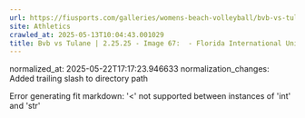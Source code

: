 ```yaml
---
url: https://fiusports.com/galleries/womens-beach-volleyball/bvb-vs-tulane-2-25-25/image-67/355/62620/
site: Athletics
crawled_at: 2025-05-13T10:04:43.001029
title: Bvb vs Tulane | 2.25.25 - Image 67:  - Florida International University
---
```

normalized_at: 2025-05-22T17:17:23.946633
normalization_changes: Added trailing slash to directory path

Error generating fit markdown: '<' not supported between instances of 'int' and 'str'